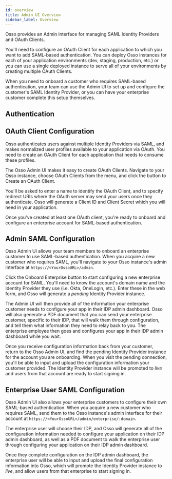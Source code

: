 ```yaml
---
id: overview
title: Admin UI Overview
sidebar_label: Overview
---
```


Osso provides an Admin interface for managing SAML Identity Providers and OAuth Clients. 

You'll need to configure an OAuth Client for each application to which you want to add SAML-based authentication. 
You can deploy Osso instances for each of your application environments (dev, staging, production, etc.) or 
you can use a single deployed instance to serve all of your environments by creating multiple OAuth Clients.

When you need to onboard a customer who requires SAML-based authentication, your team can use the Admin UI 
to set up and configure the customer's SAML Identity Provider, or you can have your enterprise customer 
complete this setup themselves.

## Authentication



## OAuth Client Configuration

Osso authenticates users against multiple Identity Providers via SAML, and makes normalized user profiles 
available to your application via OAuth. You need to create an OAuth Client 
for each application that needs to consume these profiles.

The Osso Admin UI makes it easy to create OAuth Clients. Navigate to your Osso instance, choose OAuth Clients 
from the menu, and click the button to Create an OAuth Client.

You'll be asked to enter a name to identify the OAuth Client, and to specify redirect URIs where the OAuth server 
may send your users once they authenticate. Osso will generate a Client ID and Client Secret which you will 
need in your application.

Once you've created at least one OAuth client, you're ready to onboard and configure an enterprise account for 
SAML-based authentication.

## Admin SAML Configuration

Osso Admin UI allows your team members to onboard an enterprise customer to use SAML-based authentication. 
When you acquire a new customer who requires SAML, you'll navigate to your Osso instance's admin interface at
`https://<YourOssoURL>/admin`.

Click the Onboard Enterprise button to start configuring a new enterprise account for SAML. You'll need to know 
the account's domain name and the Identity Provider they use (i.e. Okta, OneLogin, etc.). Enter these in the 
web form, and Osso will generate a _pending_ Identity Provider instance. 

The Admin UI will then provide all of the information your enterprise customer needs to configure your app in their 
IDP admin dashboard. Osso will also generate a PDF document that you can send your enterprise customer, specific to their 
IDP, that will walk them through configuration, and tell them what information they need to relay back to you. The 
enterprise employee then goes and configures your app in their IDP admin dashboard while you wait. 

Once you receive configuration information back from your customer, return to the Osso Admin UI, and find the pending 
Identity Provider instance for the account you are onboarding. When you visit the pending connection, you'll be 
able to input and upload the configuration information your customer provided. The Identity Provider instance will be 
promoted to _live_ and users from that account are ready to start signing in.

## Enterprise User SAML Configuration

Osso Admin UI also allows your enterprise customers to configure their own SAML-based authentication. 
When you acquire a new customer who requires SAML, send them to the Osso instance's admin interface for 
their account at `https://<YourOssoURL>/admin/enterprise/:domain`.

The enterprise user will choose their IDP, and Osso will generate all of the configuration information 
needed to configure your application on their IDP admin dashboard, as well as a PDF document to walk the enterprise 
user through configuring your application on their IDP admin dashboard.

Once they complete configuration on the IDP admin dashboard, the enterprise user will be able to input and upload 
the final configuration information into Osso, which will promote the Identity Provider instance to _live_, 
and allow users from that enterprise to start signing in.
